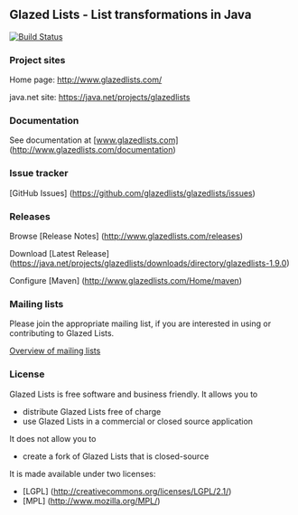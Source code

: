 ## Glazed Lists - List transformations in Java

[![Build Status](https://travis-ci.org/glazedlists/glazedlists.svg?branch=master)](https://travis-ci.org/glazedlists/glazedlists)

### Project sites

Home page: 		http://www.glazedlists.com/

java.net site:  https://java.net/projects/glazedlists

### Documentation

See documentation at [www.glazedlists.com] (http://www.glazedlists.com/documentation)

### Issue tracker

[GitHub Issues] (https://github.com/glazedlists/glazedlists/issues)

### Releases

Browse [Release Notes] (http://www.glazedlists.com/releases)

Download [Latest Release] (https://java.net/projects/glazedlists/downloads/directory/glazedlists-1.9.0)

Configure [Maven] (http://www.glazedlists.com/Home/maven)

### Mailing lists

Please join the appropriate mailing list, if you are interested in using or contributing to Glazed Lists.

[Overview of mailing lists](https://java.net/projects/glazedlists/lists)

### License

Glazed Lists is free software and business friendly. It allows you to

  * distribute Glazed Lists free of charge
  * use Glazed Lists in a commercial or closed source application

It does not allow you to

  * create a fork of Glazed Lists that is closed-source

It is made available under two licenses:

  * [LGPL] (http://creativecommons.org/licenses/LGPL/2.1/)
  * [MPL] (http://www.mozilla.org/MPL/)
